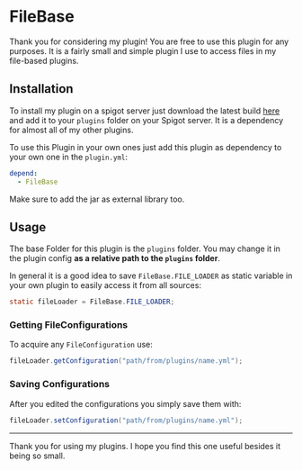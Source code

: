 # FileBase

Thank you for considering my plugin! You are free to use this plugin for any
purposes. It is a fairly small and simple plugin I use to access files in my file-based
plugins.

## Installation

To install my plugin on a spigot server just download the latest build 
[here](http://www.mediafire.com/file/ya0s9t2a09hk5w9/FileBase-1.1.6.jar/file) 
and add it to your `plugins` folder on your Spigot server. It is a dependency
for almost all of my other plugins.

To use this Plugin in your own ones just add this plugin as dependency to your own
one in the `plugin.yml`:
```yaml
depend:
  - FileBase
```
Make sure to add the jar as external library too.

## Usage

The base Folder for this plugin is the `plugins` folder. You may change it in the
plugin config **as a relative path to the `plugins` folder**.

In general it is a good idea to save `FileBase.FILE_LOADER` as static variable in
your own plugin to easily access it from all sources:
```java
static fileLoader = FileBase.FILE_LOADER;
```

### Getting FileConfigurations

To acquire any `FileConfiguration` use:
```java
fileLoader.getConfiguration("path/from/plugins/name.yml");
```

### Saving Configurations

After you edited the configurations you simply save them with:
```java
fileLoader.setConfiguration("path/from/plugins/name.yml");
```

***

Thank you for using my plugins. I hope you find this one useful besides it being so small.
